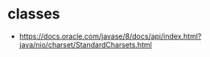 # classes
* https://docs.oracle.com/javase/8/docs/api/index.html?java/nio/charset/StandardCharsets.html
